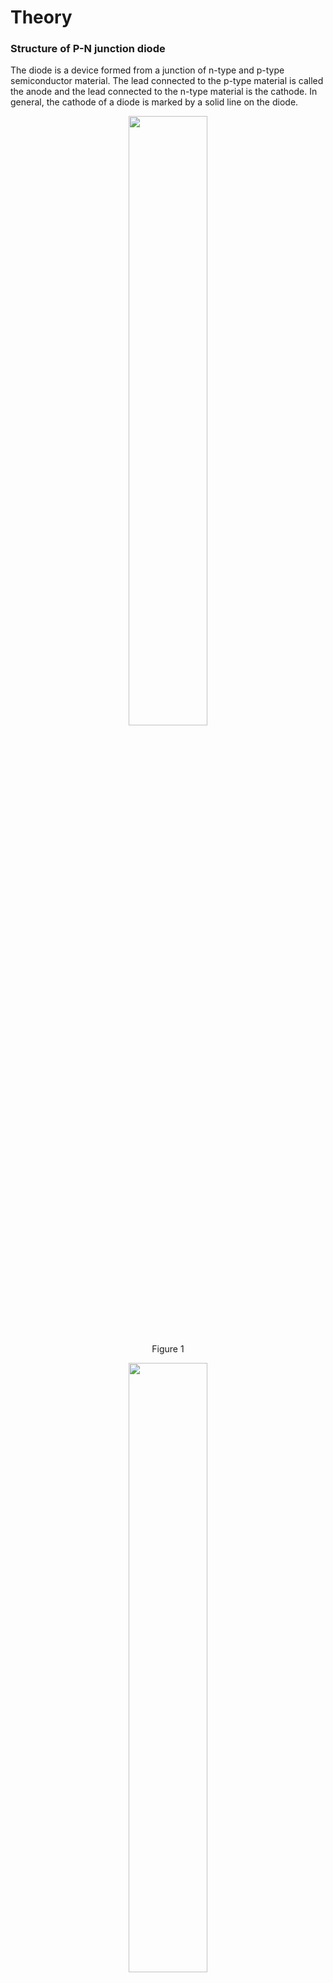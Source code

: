 # Theory


### Structure of P-N junction diode

The diode is a device formed from a junction of n-type and p-type semiconductor material. The lead connected to the p-type material is called the anode and the lead connected to the n-type material is the cathode. In general, the cathode of a diode is marked by a solid line on the diode.

<div align="center">
<img src="images/diodest.png" width="50%">
<p>Figure 1  </p>
</div>

<div align="center">
<img src="images/diodestr.png" width="50%">
<p>Figure 2  </p>
</div>

### Function of a P-N junction diode in Forward Bias

The positive terminal of battery is connected to the P side(anode) and the negative terminal of battery is connected to the N side(cathode) of a diode, the holes in the p-type region and the electrons in the n-type region are pushed toward the junction and start to neutralize the depletion zone, reducing its width. The positive potential applied to the p-type material repels the holes, while the negative potential applied to the n-type material repels the electrons. The change in potential between the p side and the n side decreases or switches sign. With increasing forward-bias voltage, the depletion zone eventually becomes thin enough that the zone's electric field cannot counteract charge carrier motion across the p–n junction, which as a consequence reduces electrical resistance. The electrons that cross the p–n junction into the p-type material (or holes that cross into the n-type material) will diffuse into the nearby neutral region. The amount of minority diffusion in the near-neutral zones determines the amount of current that may flow through the diode.

<div align="center">
<img src="images/frwd.png" width="50%">
<p>Figure 3  </p>
</div>

### Function of a P-N junction diode in Reverse Bias

The positive terminal of battery is connected to the N side(cathode) and the negative terminal of battery is connected to the P side(anode) of a diode. Therefore, very little current will flow until the diode breaks down.

<div align="center">
<img src="images/rvrsd.png" width="50%">
<p>Figure 4  </p>
</div>

The positive terminal of battery is connected to the N side(cathode) and the negative terminal of battery is connected to the P side(anode) of a diode, the 'holes' in the p-type material are pulled away from the junction, leaving behind charged ions and causing the width of the depletion region to increase. Likewise, because the n-type region is connected to the positive terminal, the electrons will also be pulled away from the junction, with similar effect. This increases the voltage barrier causing a high resistance to the flow of charge carriers, thus allowing minimal electric current to cross the p–n junction. The increase in resistance of the p–n junction results in the junction behaving as an insulator.
The strength of the depletion zone electric field increases as the reverse-bias voltage increases. Once the electric field intensity increases beyond a critical level, the p–n junction depletion zone breaks down and current begins to flow, usually by either the Zener or the avalanche breakdown processes. Both of these breakdown processes are non-destructive and are reversible, as long as the amount of current flowing does not reach levels that cause the semiconductor material to overheat and cause thermal damage.

### Forward and reverse biased characteristics of a Silicon diode

**In forward biasing**, the positive terminal of battery is connected to the P side and the negative terminal of battery is connected to the N side of the diode. Diode will conduct in forward biasing because the forward biasing will decrease the depletion region width and overcome the barrier potential. In order to conduct, the forward biasing voltage should be greater than the barrier potential. During forward biasing the diode acts like a closed switch with a potential drop of nearly 0.6 V across it for a silicon diode. The forward and reverse bias characteristics of a silicon diode. From the graph, you may notice that the diode starts conducting when the forward bias voltage exceeds around 0.6 volts (for Si diode). This voltage is called cut-in voltage.

<div align="center">
<img src="images/frwpltsi.png" width="80%">
<p>Figure 5  </p>
</div>

**In reverse biasing**, the positive terminal of battery is connected to the N side and the negative terminal of battery is connected to the P side of a diode. In reverse biasing, the diode does not conduct electricity, since reverse biasing leads to an increase in the depletion region width; hence current carrier charges find it more difficult to overcome the barrier potential. The diode will act like an open switch and there is no current flow.

### Forward and reverse biased characteristics of a Germanium diode

**In forward biasing**, the positive terminal of battery is connected to the P side and the negative terminal of battery is connected to the N side of the diode. Diode will conduct in forward biasing because the forward biasing will decrease the depletion region width and overcome the barrier potential. In order to conduct, the forward biasing voltage should be greater than the barrier potential. During forward biasing the diode acts like a closed switch with a potential drop of nearly 0.3 V across it for a germanium diode. The forward and reverse bias characteristics of a germanium diode. From the graph, you may notice that the diode starts conducting when the forward bias voltage exceeds around 0.3 volts (for Ge diode). This voltage is called cut-in voltage.

<div align="center">
<img src="images/frwpltge.png" width="80%">
<p>Figure 6  </p>
</div>

**In reverse biasing**, the positive terminal of battery is connected to the N side and the negative terminal of battery is connected to the P side of a diode. In reverse biasing, the diode does not conduct electricity, since reverse biasing leads to an increase in the depletion region width; hence current carrier charges find it more difficult to overcome the barrier potential. The diode will act like an open switch and there is no current flow.



### Diode Equation

In the forward-biased and reversed-biased regions, the current $$(I_f)$$, and the voltage $$(V_f)$$, of a semiconductor diode are related by the diode equation:

$$I_f=I_s(exp^{\frac{V_f}{nV_T}}−1)$$

where,
$$I_s$$ is reverse saturation current or leakage current,
$$I_f$$ is current through the diode(forward current),
$$V_f$$ is potential difference across the diode terminals(forward voltage)
$$V_T$$ is thermal voltage, given by

$$V_T=\frac{kT}{q}$$

and
k is Boltzmann’s constant = 1.38x10−23 J /°Kelvin,
q is the electronic charge = 1.6x10−19 joules/volt(Coulombs),
T is the absolute temperature in °Kelvin(°K = 273 + temperature in °C),
At room temperature (25 °C), the thermal voltage is about 25.7 mV,
n is an empirical constant between 0.5 and 2

The empirical constant, n, is a number that can vary according to the voltage and current levels. It depends on electron drift, diffusion, and carrier recombination in the depletion region. Among the quantities affecting the value of n are the diode manufacture, levels of doping and purity of materials.

If n=1, the value of $$\frac{kT}{q}$$ is 26 mV at 25°C.
When n=2, the value of $$\frac{kT}{q}$$ becomes 52 mV. For germanium diodes, n is usually considered to be close to 1. For silicon diodes, n is in the range of 1.3 to 1.6.

### Note

1. Ideal Diode Model:Diode is a simple switch that is either closed (conducting) or open (non conducting). Specifically, the diode is a short circuit, like a closed switch, when voltage is applied in the forward direction, and an open circuit, like an open switch, when the voltage is applied in the reverse direction.
2. Offset Voltage Model:The offset voltage model adds the barrier potential to the ideal switch model. When the diode is forward biased it is equivalent to a closed switch in series with a small equivalent voltage source equal to the barrier potential (0.6 V for Silicon, 0.2 for germanium) with the positive side towards the anode. When the diode is reverse biased, it is equivalent to an open switch just as in the ideal model.
3. Complete diode Model:It is the most accurate of the diode models. The Complete diode model of a diode consists of the barrier potential, the small forward dynamic resistance and the ideal diode. The resistor approximates the semiconductor resistance under forward bias. This diode model most accurately represents the true operating characteristics of the real diode.
4. When a diode is reverse biased a leakage current flows through the device. This current can be effectively ignored as long as the reverse breakdown voltage of the diode is not exceeded. At potentials greater than the reverse breakdown voltage, charge is pulled through the p-n junction by the strong electric fields in the device and large reverse current flows. This usually destroys the device. There are special diodes that are designed to operate in breakdown. Such diodes are called zener diodes and used as voltage regulators.

### When is each Model used ?
**Ideal Diode Model:** This is primarily used in troubleshooting. Is the diode working or not. The greatest utility of the ideal diode model is in determining which diodes are on and which are off in a multi-diode circuit.

**Offset Voltage Model:** This is used when a more accurate determination of load current or voltage is required.

**Complete Diode Model:** This is use during the actual design of circuits using diodes.

<script id="MathJax-script" async src="https://cdn.jsdelivr.net/npm/mathjax@3/es5/tex-mml-chtml.js"></script>

<!--## Assignment

1. Derive the ideal current-voltage relationship for a pn junction diode.Explain the procedure that is used in deriving the ideal current-voltage relationship in a pn junction diode.

2. A forward potential of 10V is applied to a Si diode. A resistance of 1 KΩ is also in series with the diode. Find the current.
[Ans:9.3 mA ]


3. The current flowing in a certain PN junction at room temperature is 2×10−7 A, when a large reverse bias voltage is applied. Calculate the current when a forward voltage of 0.1 V is applied across the junction.
[Ans:29.38 μ A]


4. Calculate the total current I through the following circuit.The Diodes D1 and D2 are silicon diodes, R1=1.1 KΩ , R2=1.2 KΩ .
[Ans:2 mA ]

<div align="center">
<img src="images/diodeassg1.png" width="80%">
<p>Figure 7  </p>
</div>

5. Find the current I in the following circuit.The Diodes D1 and D2 are made of silicon diodes and the forward resistance of both the diodes is zero, R1=3 KΩ.
[Ans:3.1 mA ]

<div align="center">
<img src="images/diodeassg2.png" width="80%">
<p>Figure 8  </p>
</div>

6. Calculate built in potential of a germanium PN junction at 300K, if P-side is doped with 5×1016 acceptors/cm3 and N-side with 5×1014 donors/cm3, intrinsic carrier density ni=2.5×1013 /cm3.
[Hint: Vbi=VT×lnNA×NDn2i]
[Ans:0.275 Volt]


7. A germanium p-n step junction has donor density ND=1015/ cm3 on n-side and acceptor density NA=1017/cm3 on p-side. Calculate the potential barrier at the junction if intrinsic carrier density ni = 2.5×1013 /cm3. Assume k×Tq = 0.026V.
[Ans:0.311 volt]


8. Calculate the built-in potential barrier, Vbi for Si, Ge and GaAs pn junctions if they each have the following dopant concentrations at T = 300 K:
ND=1014, NA=1017
ND=5×1016, NA=5×1016
where intrinsic carrier density of Si ni = 1.5×1010 /cm3, intrinsic carrier density of Ge ni = 2.4×1013 /cm3, intrinsic carrier density of GaAs ni = 1.8×106 /cm3
[Ans:1.Vbi for Si=0.63 Volt, Vbi for Ge=0.25 Volt, Vbi for GaAs=1.10 Volt
2. Vbi for Si=0.78 Volt, Vbi for Ge=0.39 Volt, Vbi for GaAs=1.25 Volt]


9. Consider an ideal pn junction diode at T = 300 K operating in the forward-bias region. Calculate the change in diode voltage that will cause a
factor of 10 increase in current
factor of 100 increase in current.
[Ans:60mVolt, 120mVolt]


10. The Schottky barrier height()of Tungsten - ntype silicon Schottky junction is 0.54V. The effective Richardson constant is A∗=100A/k2−cm2.Calculate
the ideal reverse saturation current and[Hint: Is=A×A∗×T2×exp(−e×ΦBnkB×T)]
the diode current for applied voltage of 0.04V at T300K[Hint: I=Is×[exp(e×VakB×T)−1]]
Given that the cross sectional area of the device is A=5×10−4cm2
[Ans:1. Is=4.3×10−4A, 2. I=20.64A] -->